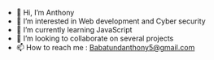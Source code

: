 - 👋 Hi, I’m Anthony
- 👀 I’m interested in Web development and Cyber security
- 🌱 I’m currently learning JavaScript
- 💞️ I’m looking to collaborate on several projects
- 📫 How to reach me : Babatundanthony5@gmail.com

<!---
Antonie23/Antonie23 is a ✨ special ✨ repository because its `README.md` (this file) appears on your GitHub profile.
You can click the Preview link to take a look at your changes.
--->
